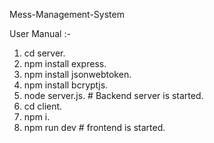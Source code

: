 Mess-Management-System

User Manual :-
1. cd server.
2. npm install express.
3. npm install jsonwebtoken.
4. npm install bcryptjs.
5. node server.js.  # Backend server is started.
6. cd client.
7. npm i.
8. npm run dev # frontend is started.
